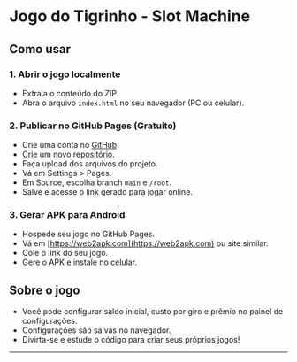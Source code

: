 
# Jogo do Tigrinho - Slot Machine

## Como usar

### 1. Abrir o jogo localmente
- Extraia o conteúdo do ZIP.
- Abra o arquivo `index.html` no seu navegador (PC ou celular).

### 2. Publicar no GitHub Pages (Gratuito)
- Crie uma conta no [GitHub](https://github.com).
- Crie um novo repositório.
- Faça upload dos arquivos do projeto.
- Vá em Settings > Pages.
- Em Source, escolha branch `main` e `/root`.
- Salve e acesse o link gerado para jogar online.

### 3. Gerar APK para Android
- Hospede seu jogo no GitHub Pages.
- Vá em [https://web2apk.com](https://web2apk.com) ou site similar.
- Cole o link do seu jogo.
- Gere o APK e instale no celular.

## Sobre o jogo
- Você pode configurar saldo inicial, custo por giro e prêmio no painel de configurações.
- Configurações são salvas no navegador.
- Divirta-se e estude o código para criar seus próprios jogos!

---
